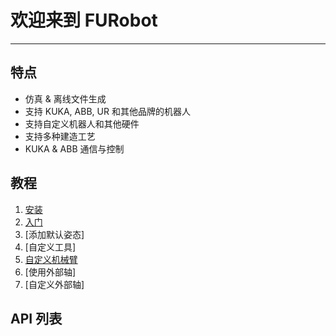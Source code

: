 # 欢迎来到 FURobot

<!-- Make **Robot** **F**or **U** -->
----

## 特点

* 仿真 & 离线文件生成
* 支持 KUKA, ABB, UR 和其他品牌的机器人
* 支持自定义机器人和其他硬件
* 支持多种建造工艺
* KUKA & ABB 通信与控制

## 教程

1. [安装](Tutorial/installation.md)
2. [入门](Tutorial/getting_started.md)
3. [添加默认姿态]
4. [自定义工具]
5. [自定义机械臂](Tutorial/customrobot1.md)
6. [使用外部轴]
7. [自定义外部轴]

## API 列表
